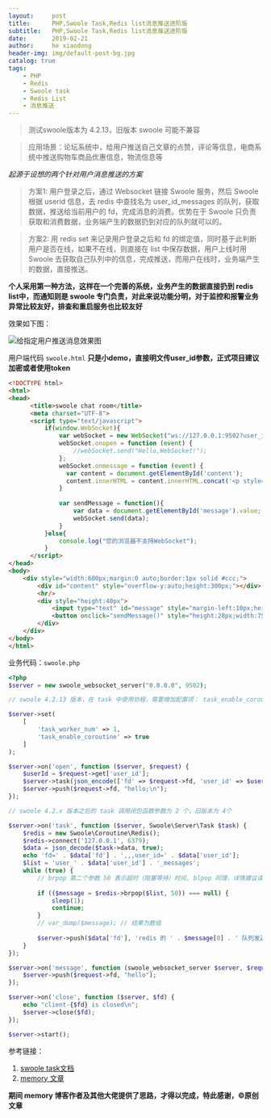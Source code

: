 ```yaml
---
layout:     post
title:      PHP,Swoole Task,Redis list消息推送进阶版
subtitle:   PHP,Swoole Task,Redis list消息推送进阶版
date:       2019-02-21
author:     he xiaodong
header-img: img/default-post-bg.jpg
catalog: true
tags:
    - PHP
    - Redis
    - Swoole task
    - Redis List
    - 消息推送
---
```


> 测试swoole版本为 4.2.13，旧版本 swoole 可能不兼容

> 应用场景：论坛系统中，给用户推送自己文章的点赞，评论等信息，电商系统中推送购物车商品优惠信息，物流信息等

*起源于设想的两个针对用户消息推送的方案*
> 方案1: 用户登录之后，通过 Websocket 链接 Swoole 服务，然后 Swoole 根据 userid 信息，去 redis 中查找名为 user_id_messages 的队列，获取数据，推送给当前用户的 fd，完成消息的消费。优势在于 Swoole 只负责获取和消费数据，业务端产生的数据扔到对应的队列就可以的。

> 方案2: 用 redis set 来记录用户登录之后和 fd 的绑定值，同时基于此判断用户是否在线，如果不在线，则直接在 list 中保存数据，用户上线时用 Swoole 去获取自己队列中的信息，完成推送，而用户在线时，业务端产生的数据，直接推送。

**个人采用第一种方法，这样在一个完善的系统，业务产生的数据直接扔到 redis list中，而通知则是 swoole 专门负责，对此来说功能分明，对于监控和报警业务异常比较友好，排查和重启服务也比较友好**

效果如下图：

![给指定用户推送消息效果图](https://alpha2016.github.io/img/2019-02-21-php-swoole-task-redis-demo.jpg "给指定用户推送消息demo")


用户端代码  `swoole.html`
**只是小demo，直接明文传user_id参数，正式项目建议加密或者使用token**

```html
<!DOCTYPE html>
<html>
<head>
      <title>swoole chat room</title>
      <meta charset="UTF-8">
      <script type="text/javascript">
          if(window.WebSocket){
              var webSocket = new WebSocket("ws://127.0.0.1:9502?user_id=" + parseInt(Math.random()*1000,10)+1);
              webSocket.onopen = function (event) {
                  //webSocket.send("Hello,WebSocket!"); 
              };
              webSocket.onmessage = function (event) {
                var content = document.getElementById('content');
                content.innerHTML = content.innerHTML.concat('<p style="margin-left:20px;height:20px;line-height:20px;">'+event.data+'</p>');
              }
              
              var sendMessage = function(){
                  var data = document.getElementById('message').value;
                  webSocket.send(data);
              }
          }else{
              console.log("您的浏览器不支持WebSocket");
          }
      </script>
</head>
<body>
    <div style="width:600px;margin:0 auto;border:1px solid #ccc;">
        <div id="content" style="overflow-y:auto;height:300px;"></div>
        <hr/>
        <div style="height:40px">
            <input type="text" id="message" style="margin-left:10px;height:25px;width:450px;">
            <button onclick="sendMessage()" style="height:28px;width:75px;">发送</button>
        </div>
    </div>
</body>
</html>
```

业务代码：`swoole.php`

```php
<?php
$server = new swoole_websocket_server("0.0.0.0", 9502);

// swoole 4.2.13 版本，在 task 中使用协程，需要增加配置项： task_enable_coroutine => true

$server->set(
    [
        'task_worker_num' => 1,
        'task_enable_coroutine' => true
    ]
);

$server->on('open', function ($server, $request) {
    $userId = $request->get['user_id'];
    $server->task(json_encode(['fd' => $request->fd, 'user_id' => $userId]));
    $server->push($request->fd, "hello;\n");
});

// swoole 4.2.x 版本之后的 task 调用闭包函数参数为 2 个，旧版本为 4个

$server->on('task', function ($server, Swoole\Server\Task $task) {
    $redis = new Swoole\Coroutine\Redis();
    $redis->connect('127.0.0.1', 6379);
    $data = json_decode($task->data, true);
    echo 'fd=' . $data['fd'] . ',,,user_id=' . $data['user_id'];
    $list = 'user_' . $data['user_id'] . '_messages';
    while (true) {
        // brpop 第二个参数 50 表示超时（阻塞等待）时间, blpop 同理，详情建议读文档,对应的 redis 操作是 rpush/lpush key content
        
        if (($message = $redis->brpop($list, 50)) === null) {
            sleep(1);
            continue;
        }
        // var_dump($message); // 结果为数组
        
        $server->push($data['fd'], 'redis 的 ' . $message[0] . ' 队列发送消息:' . $message[1]);
    }
});

$server->on('message', function (swoole_websocket_server $server, $request) {
    $server->push($request->fd, "hello");
});

$server->on('close', function ($server, $fd) {
    echo "client-{$fd} is closed\n";
    $server->close($fd);
});

$server->start();
```

参考链接：
1. [swoole task文档](https://wiki.swoole.com/wiki/page/54.html "swoole task 文档")
2. [memory 文章](https://www.im050.com/posts/380 "memory swoole task 文章")

**期间 memory 博客作者及其他大佬提供了思路，才得以完成，特此感谢，©原创文章**
